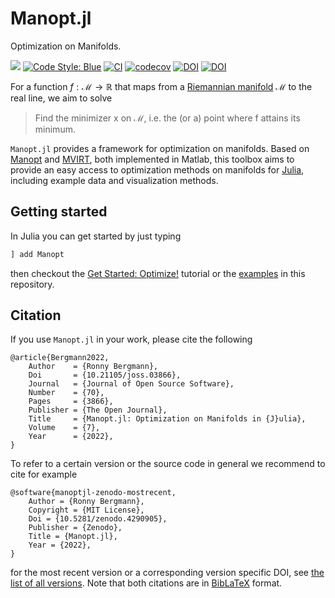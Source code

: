 # Manopt.jl

Optimization on Manifolds.

[![](https://img.shields.io/badge/docs-stable-blue.svg)](https://manoptjl.org/stable)
[![Code Style: Blue](https://img.shields.io/badge/code%20style-blue-4495d1.svg)](https://github.com/invenia/BlueStyle)
[![CI](https://github.com/JuliaManifolds/Manopt.jl/workflows/CI/badge.svg)](https://github.com/JuliaManifolds/Manopt.jl/actions?query=workflow%3ACI+branch%3Amaster)
[![codecov](https://codecov.io/gh/JuliaManifolds/Manopt.jl/branch/master/graph/badge.svg)](https://codecov.io/gh/JuliaManifolds/Manopt.jl)
[![DOI](https://zenodo.org/badge/74746729.svg)](https://zenodo.org/badge/latestdoi/74746729)
[![DOI](https://joss.theoj.org/papers/10.21105/joss.03866/status.svg)](https://doi.org/10.21105/joss.03866)

For a function $f: ℳ → ℝ$  that maps from a [Riemannian manifold](https://en.wikipedia.org/wiki/Riemannian_manifold)
ℳ to the real line, we aim to solve

> Find the minimizer x on ℳ, i.e. the (or a) point where f attains its minimum.

`Manopt.jl` provides a framework for optimization on manifolds.
Based on [Manopt](https://manopt.org) and
[MVIRT](https://ronnybergmann.net/mvirt/), both implemented in Matlab,
this toolbox aims to provide an easy access to optimization methods on manifolds
for [Julia](https://julialang.org), including example data and visualization methods.

## Getting started

In Julia you can get started by just typing

```julia
] add Manopt
```

then checkout the [Get Started: Optimize!](https://manoptjl.org/stable/tutorials/Optimize!/) tutorial or the
[examples](https://github.com/JuliaManifolds/Manopt.jl/tree/master/examples)
in this repository.

## Citation

If you use `Manopt.jl` in your work, please cite the following

```biblatex
@article{Bergmann2022,
    Author    = {Ronny Bergmann},
    Doi       = {10.21105/joss.03866},
    Journal   = {Journal of Open Source Software},
    Number    = {70},
    Pages     = {3866},
    Publisher = {The Open Journal},
    Title     = {Manopt.jl: Optimization on Manifolds in {J}ulia},
    Volume    = {7},
    Year      = {2022},
}
```

To refer to a certain version or the source code in general we recommend to cite for example

```biblatex
@software{manoptjl-zenodo-mostrecent,
    Author = {Ronny Bergmann},
    Copyright = {MIT License},
    Doi = {10.5281/zenodo.4290905},
    Publisher = {Zenodo},
    Title = {Manopt.jl},
    Year = {2022},
}
```

for the most recent version or a corresponding version specific DOI, see [the list of all versions](https://zenodo.org/search?page=1&size=20&q=conceptrecid:%224290905%22&sort=-version&all_versions=True).
Note that both citations are in [BibLaTeX](https://ctan.org/pkg/biblatex) format.
